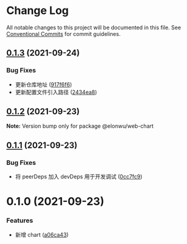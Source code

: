 # Change Log

All notable changes to this project will be documented in this file.
See [Conventional Commits](https://conventionalcommits.org) for commit guidelines.

## [0.1.3](https://github.com/ElonWu/elonwu_ui/compare/@elonwu/web-chart@0.1.2...@elonwu/web-chart@0.1.3) (2021-09-24)


### Bug Fixes

* 更新仓库地址 ([917f6f6](https://github.com/ElonWu/elonwu_ui/commit/917f6f6cf2264b35910a944b2b06754027b59099))
* 更新配置文件引入路径 ([2434ea8](https://github.com/ElonWu/elonwu_ui/commit/2434ea87c33a4b9fd6fee7b23abdc6f19e1386c7))





## [0.1.2](https://github.com/ElonWu/elonwu_ui/compare/@elonwu/web-chart@0.1.1...@elonwu/web-chart@0.1.2) (2021-09-23)

**Note:** Version bump only for package @elonwu/web-chart

## [0.1.1](https://github.com/ElonWu/elonwu_ui/compare/@elonwu/web-chart@0.1.0...@elonwu/web-chart@0.1.1) (2021-09-23)

### Bug Fixes

- 将 peerDeps 加入 devDeps 用于开发调试 ([0cc7fc9](https://github.com/ElonWu/elonwu_ui/commit/0cc7fc916f8a2fec473d0bd916e3d08a1fc21c85))

# 0.1.0 (2021-09-23)

### Features

- 新增 chart ([a06ca43](https://github.com/ElonWu/elonwu_ui/commit/a06ca431eb739c74066d2aba513c247f03dc67b1))
